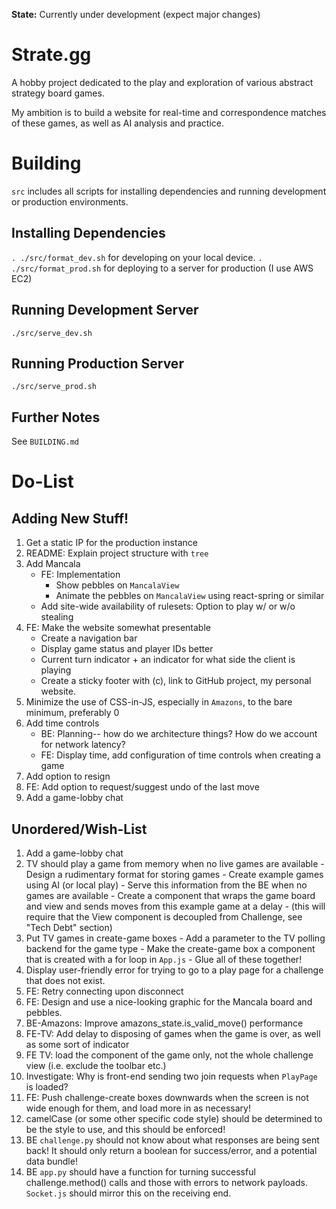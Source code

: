 **State:** Currently under development (expect major changes)

# Strate.gg
A hobby project dedicated to the play and exploration of various abstract strategy board games.

My ambition is to build a website for real-time and correspondence matches of these games, as well as AI analysis and practice.

# Building
`src` includes all scripts for installing dependencies and running development or production environments.

## Installing Dependencies
`. ./src/format_dev.sh` for developing on your local device.
`. ./src/format_prod.sh` for deploying to a server for production (I use AWS EC2)

## Running Development Server
`./src/serve_dev.sh`

## Running Production Server
`./src/serve_prod.sh`

## Further Notes
See `BUILDING.md`

# Do-List
## Adding New Stuff!
1. Get a static IP for the production instance
1. README: Explain project structure with `tree`
1. Add Mancala
    - FE: Implementation
        - Show pebbles on `MancalaView`
        - Animate the pebbles on `MancalaView` using react-spring or similar
    - Add site-wide availability of rulesets: Option to play w/ or w/o stealing
1. FE: Make the website somewhat presentable
    - Create a navigation bar
    - Display game status and player IDs better
    - Current turn indicator + an indicator for what side the client is playing
    - Create a sticky footer with (c), link to GitHub project, my personal website.
1. Minimize the use of CSS-in-JS, especially in `Amazons`, to the bare minimum, preferably 0
1. Add time controls
    - BE: Planning-- how do we architecture things? How do we account for network latency?
    - FE: Display time, add configuration of time controls when creating a game
1. Add option to resign
1. FE: Add option to request/suggest undo of the last move
1. Add a game-lobby chat

## Unordered/Wish-List
1. Add a game-lobby chat
1. TV should play a game from memory when no live games are available
        - Design a rudimentary format for storing games
        - Create example games using AI (or local play)
        - Serve this information from the BE when no games are available
        - Create a component that wraps the game board and view and sends moves from this example game at a delay
            - (this will require that the View component is decoupled from Challenge, see "Tech Debt" section)
1. Put TV games in create-game boxes
        - Add a parameter to the TV polling backend for the game type
        - Make the create-game box a component that is created with a for loop in `App.js`
        - Glue all of these together!
1. Display user-friendly error for trying to go to a play page for a challenge that does not exist.
1. FE: Retry connecting upon disconnect
1. FE: Design and use a nice-looking graphic for the Mancala board and pebbles.
1. BE-Amazons: Improve amazons_state.is_valid_move() performance
1. FE-TV: Add delay to disposing of games when the game is over, as well as some sort of indicator
1. FE TV: load the component of the game only, not the whole challenge view (i.e. exclude the toolbar etc.)
1. Investigate: Why is front-end sending two join requests when `PlayPage` is loaded?
1. FE: Push challenge-create boxes downwards when the screen is not wide enough for them, and load more in as necessary!
1. camelCase (or some other specific code style) should be determined to be the style to use, and this should be enforced!
1. BE `challenge.py` should not know about what responses are being sent back! It should only return a boolean for success/error, and a potential data bundle!
1. BE `app.py` should have a function for turning successful challenge.method() calls and those with errors to network payloads. `Socket.js` should mirror this on the receiving end.

